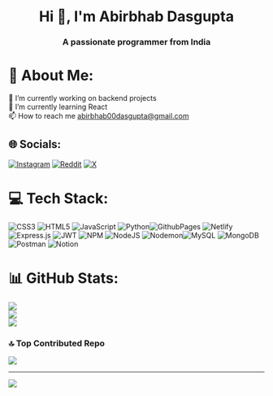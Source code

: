 <h1 align="center">Hi 👋, I'm Abirbhab Dasgupta</h1>
<h3 align="center">A passionate programmer from India</h3>

# 💫 About Me:
 🔭 I’m currently working on backend projects<br> 🌱 I’m currently learning React <br> 📫 How to reach me abirbhab00dasgupta@gmail.com


## 🌐 Socials:
[![Instagram](https://img.shields.io/badge/Instagram-%23E4405F.svg?logo=Instagram&logoColor=white)](https://instagram.com/abirbhab_) [![Reddit](https://img.shields.io/badge/Reddit-%23FF4500.svg?logo=Reddit&logoColor=white)](https://reddit.com/user/abirbhab_) [![X](https://img.shields.io/badge/X-black.svg?logo=X&logoColor=white)](https://x.com/abirbhab_24) 


# 💻 Tech Stack:
![CSS3](https://img.shields.io/badge/css3-%231572B6.svg?style=for-the-badge&logo=css3&logoColor=white) ![HTML5](https://img.shields.io/badge/html5-%23E34F26.svg?style=for-the-badge&logo=html5&logoColor=white) ![JavaScript](https://img.shields.io/badge/javascript-%23323330.svg?style=for-the-badge&logo=javascript&logoColor=%23F7DF1E) ![Python](https://img.shields.io/badge/python-3670A0?style=for-the-badge&logo=python&logoColor=ffdd54)![GithubPages](https://img.shields.io/badge/github%20pages-121013?style=for-the-badge&logo=github&logoColor=white) ![Netlify](https://img.shields.io/badge/netlify-%23000000.svg?style=for-the-badge&logo=netlify&logoColor=#00C7B7) ![Express.js](https://img.shields.io/badge/express.js-%23404d59.svg?style=for-the-badge&logo=express&logoColor=%2361DAFB) ![JWT](https://img.shields.io/badge/JWT-black?style=for-the-badge&logo=JSON%20web%20tokens) ![NPM](https://img.shields.io/badge/NPM-%23CB3837.svg?style=for-the-badge&logo=npm&logoColor=white) ![NodeJS](https://img.shields.io/badge/node.js-6DA55F?style=for-the-badge&logo=node.js&logoColor=white) ![Nodemon](https://img.shields.io/badge/NODEMON-%23323330.svg?style=for-the-badge&logo=nodemon&logoColor=%BBDEAD)![MySQL](https://img.shields.io/badge/mysql-%2300000f.svg?style=for-the-badge&logo=mysql&logoColor=white) ![MongoDB](https://img.shields.io/badge/MongoDB-%234ea94b.svg?style=for-the-badge&logo=mongodb&logoColor=white) ![Postman](https://img.shields.io/badge/Postman-FF6C37?style=for-the-badge&logo=postman&logoColor=white) ![Notion](https://img.shields.io/badge/Notion-%23000000.svg?style=for-the-badge&logo=notion&logoColor=white)
# 📊 GitHub Stats:
![](https://github-readme-stats.vercel.app/api?username=abirbhab-dasgupta&theme=dark&hide_border=false&include_all_commits=false&count_private=false)<br/>
![](https://github-readme-streak-stats.herokuapp.com/?user=abirbhab-dasgupta&theme=dark&hide_border=false)<br/>
![](https://github-readme-stats.vercel.app/api/top-langs/?username=abirbhab-dasgupta&theme=dark&hide_border=false&include_all_commits=false&count_private=false&layout=compact)

### 🔝 Top Contributed Repo
![](https://github-contributor-stats.vercel.app/api?username=abirbhab-dasgupta&limit=5&theme=dark&combine_all_yearly_contributions=true)

---
[![](https://visitcount.itsvg.in/api?id=abirbhab-dasgupta&icon=0&color=0)](https://visitcount.itsvg.in)

